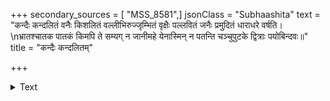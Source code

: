 +++
secondary_sources = [ "MSS_8581",]
jsonClass = "Subhaashita"
text = "कन्दैः कन्दलितं वनैः किशलितं वल्लीभिरुज्जृम्भितं वृक्षैः पल्लवितं जनैः प्रमुदितं धाराधरे वर्षति।  \nभ्रातश्चातक पातकं किमपि ते सम्यग् न जानीमहे येनास्मिन् न पतन्ति चञ्चुपुटके द्वित्राः पयोबिन्दवः॥"
title = "कन्दैः कन्दलितम्"

+++

<details><summary>Text</summary>

कन्दैः कन्दलितं वनैः किशलितं वल्लीभिरुज्जृम्भितं वृक्षैः पल्लवितं जनैः प्रमुदितं धाराधरे वर्षति।  
भ्रातश्चातक पातकं किमपि ते सम्यग् न जानीमहे येनास्मिन् न पतन्ति चञ्चुपुटके द्वित्राः पयोबिन्दवः॥
</details>
